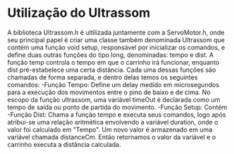 # Utilização do Ultrassom
A biblioteca Ultrassom.h é ultilizada juntamente com a ServoMotor.h, onde seu principal papel é criar uma classe também denominada Ultrassom que contém uma função void setup, responsável por inicializar os comandos, e define duas outras funções do tipo long, denominadas: tempo e dist.
  A função temp controla o tempo em que o carrinho irá funcionar, enquanto dist pré-estabelece uma certa distância.
  Cada uma dessas funções são chamadas de forma separada, e dentro delas temos os seguintes comandos:
   -Função Tempo: Define um delay medido em microsegundos para a execução dos movimentos entre o pino de baixo e de cima. No escopo da função ultrassom, uma variável timeOut é declarada como um tempo de saída ou ponto de partida do movimento.
   -Função Setup: Contém
   -Função Dist: Chama a função tempo e executa seus comandos, logo após atribui-se uma relação aritmética envolvendo a variável duration, onde o valor foi calculado em "Tempo". Um novo valor é armazenado em uma variável chamada distanceCm. Então retornamos o valor da variável e o carrinho executa a distância calculada.
   
